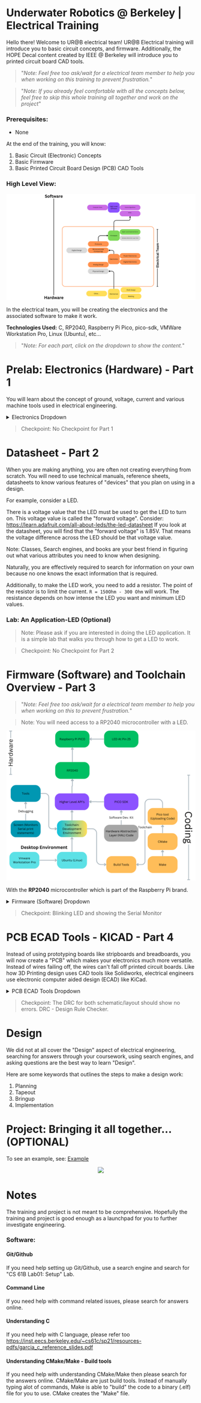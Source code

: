 # Underwater Robotics @ Berkeley | Electrical Training

Hello there! Welcome to UR@B electrical team! UR@B Electrical training will introduce you to basic circuit concepts, and firmware. Additionally, the HOPE Decal content created by IEEE @ Berkeley will introduce you to printed circuit board CAD tools. 

> "*Note: Feel free too ask/wait for a electrical team member to help you when working on this training to prevent frustration.*"

> "*Note: If you already feel comfortable with all the concepts below, feel free to skip this whole training all together and work on the project*"

### Prerequisites:
- None

At the end of the training, you will know: 

1. Basic Circuit (Electronic) Concepts
2. Basic Firmware
3. Basic Printed Circuit Board Design (PCB) CAD Tools 

### High Level View:
<p align="center">
    <img src="./imgs//urclub_highlevel_overview.png"/>
</p>
In the electrical team, you will be creating the electronics and the associated software to make it work. 

<br>

**Technologies Used:** C, RP2040, Raspberry Pi Pico, pico-sdk, VMWare Workstation Pro, Linux (Ubuntu), etc...

> "*Note: For each part, click on the dropdown to show the content.*"


# Prelab: Electronics (Hardware) - Part 1

You will learn about the concept of ground, voltage, current and various machine tools used in electrical engineering. 

<details>
<summary>Electronics Dropdown</summary>

## Current
Current is the rate at which electrons (particles) flow. Remember that particles are physical in nature. 

## Voltage 
Particles will stay still unless there is enough pressure to get them moving. Voltage is the difference in electric potential energy between two points. 
It is the **"Push"** that gives pressure to push electrons (particles) through a circuit. 

## Reference Voltage (Ground) 
<p align="center">
    <img height="200px" src="./imgs/reference_mountain.png"/>
</p>
Reference voltage commonly referred to as **ground** is a value that can be used with respect to everything else. 
One example is that "Earth ground" can be used as the reference voltage but most times the reference voltage is relative to the application. 

</br>

**"Common" ground** is the reference voltage that is shared across
the whole application. 

> **V_GND = 0 V**

Most times, zero volts are used as the reference voltage to make calculations easier.  

Note that the reference voltage may not necessarily be 0 volts, It can be any value as long as the circuit designer is consistent. 

## Resistance
Resistance is the opposition to the flow of current. Everything has resistance including wires itself. 

## Ohm Law
<p align="center">
    <img height="200px" src="./imgs//Ohms-law.jpg"/>
</p>
Image Credits: Build-electronics-circuit / Oyvind Nydal Dahl

</br>

Bringing it all together with Ohm's Law.  

> Voltage = Current * Resistance
 
> Current = Voltage / Resistance

> Resistance = Voltage / Current 

## Hardware Equipment
> Note: Please ask if you are interested in getting hands on experience with these machines.

### Power Supply Unit
Power supply unit provide a voltage source. 

### Multimeter
Measures Voltage, Current, and Resistance.

### Oscilloscope
Mainly used for tracking "signals". Signals are just voltage values. Oscilloscope is a multimeter but is able to provide a graph of the signal over time. 

</details>

> Checkpoint: No Checkpoint for Part 1

# Datasheet - Part 2 
When you are making anything, you are often not creating everything from scratch. You will need to use technical manuals, reference sheets, datasheets to know various features of "devices" that you plan on using in a design.

For example, consider a LED. 

There is a voltage value that the LED must be used to get the LED to turn on. This voltage value is called the "forward voltage". 
Consider: https://learn.adafruit.com/all-about-leds/the-led-datasheet
If you look at the datasheet, you will find that the "forward voltage" is 1.85V. That means the voltage difference across the LED should be that voltage value.

Note: Classes, Search engines, and books are your best friend in figuring out what various attributes you need to know when designing. 

Naturally, you are effectively required to search for information on your own because no one knows the exact information that is required.

Additionally, to make the LED work, you need to add a resistor. The point of the resistor is to limit the current. `R = 150Ohm - 300 Ohm` will work. The resistance depends on how intense the LED you want and minimum LED values.

### Lab: An Application-LED (Optional)
> Note: Please ask if you are interested in doing the LED application. It is a simple lab that walks you through how to get a LED to work.

> Checkpoint: No Checkpoint for Part 2

# Firmware (Software) and Toolchain Overview - Part 3
> "*Note: Feel free too ask/wait for a electrical team member to help you when working on this to prevent frustration.*"

> Note: You will need access to a RP2040 microcontroller with a LED.

<p align="center">
    <img src="./imgs/toolchain_overview.png"/>
</p>

With the **RP2040** microcontroller which is part of the Raspberry Pi brand. 

<details>
<summary>Firmware (Software) Dropdown</summary>

## Development Environment Setup
Setting up Ubuntu with VMWare Workstation Virtual Desktop 

1.  Download VMWare Workstation Pro from broadcom.com
2.  Download Ubuntu24.04 LTS ISO
3.  Add the Ubuntu to VMWare
4. Command Line: 
    In the Ubuntu Create 2 folders somewhere:
    - “development”, “program_files”
        - Do this by opening command line and going to the root directory. ~/
        - run `“mkdir development”`
            - It will be used to do any development
        - run `“mkdir program_files”`
            - Stores program files that you will see below such as picotool and pico-sdk
6. There are two ways to install programs. Using a package manager or downloading the program directly and then installing.
  - Note: Normally in other OS, you can double click files and a installer pops up, but in linux, you need to use `"sudo apt install ./<filename>.deb` 
  - Recommendation: Use one Package Manager. Ubuntu has “Snap” and “APT” . I recommend using “APT” and staying consistent.
7. Some Notes: Adding Environment Variables
    - Used when Building and compiling projects so programs know where files are
        - vim ~/.basrhc
        - Add by using EXPORT VAR_NAME=”/path”
8. Download VSCode by Googling “VScode Ubuntu” and downloading the .deb file
    - Open a terminal and goto the “Downloads folder” then run `“sudo apt install ./<filename>.deb”`
    - You can now run `“code .”` in directories in the terminal to open VSCode for a directory.
    - Other method of installing: `sudo snap install code --classic`
    - In terminal, run: `code --install-extension ms-vscode.cmake-tools`
    - In terminal, run: `code --install-extension ms-vscode.cpptools`
9. Download “Github CLI”. “gh” in the APT package manager
    - run `“gh auth login”` and login to github.
10. Packages Needed: sudo apt install gh git curl screen

Some Command Line Commands: https://www.git-tower.com/blog/command-line-cheat-sheet/

## Setting up Raspberry Pi Development:**
> Source/Reference: Many of the instructions and command was adapted from [lf-lang.org ](https://www.lf-lang.org/embedded-lab/GettingStarted.html)

1. Packages Needed: `sudo apt install gh git curl screen`

### Installing PICO-SDK
1. In the program_files directory, clone https://github.com/raspberrypi/pico-sdk. `gh repo clone raspberrypi/pico-sdk` command. 
2. Packages Needed: `sudo apt install cmake gcc-arm-none-eabi libnewlib-arm-none-eabi libstdc++-arm-none-eabi-newlib`
3. `cd` to the program_files/pico-sdk and run `git submodule update --init`
4. Set the PICO_SDK_PATH
   1. 
      1. run `export PICO_SDK_PATH=`pwd`
      2. run `echo "export PICO_SDK_PATH=$PICO_SDK_PATH" >> ~/.profile`
   2. Alternative Method: 
      1. In terminal: `vim ~/.basrhc`
      2. Use `pwd` to figure out what the absolute path to the pico-sdk
      3. Add `EXPORT PICO_SDK_PATH=”/home/<ubuntuname>/program_files/pico-sdk"` to the end of the file.
   
### Installing PICO-TOOL
1. Follow: [Reference](https://www.lf-lang.org/embedded-lab/Non-Nix.html#install-picotool)
1. In the program_files directory, clone https://github.com/raspberrypi/picotool. `gh repo clone raspberrypi/picotool` command. 
2. Packages Needed: `sudo apt install build-essential pkg-config libusb-1.0-0-dev cmake`
3. Make sure you have run `"git submodule update --init"` in the PICO-SDK.
4. Go through the process of running the commands in program_files

### RP Other
1.  To allow RP2040 via USB without superuser priviledges 
> `curl -s https://raw.githubusercontent.com/raspberrypi/picotool/master/udev/99-picotool.rules | sudo tee -a /etc/udev/rules.d/99-picotool.rules >/dev/null`. See: [more info.](https://www.lf-lang.org/embedded-lab/Prerequisites.html#using-picotool-on-linuxwsl)


## Creating your first RP2040 Project
1. Goto the `development` directory. If you are in `/program_files`, then run `cd ../development` 
2. Fork and Clone the training repo that belongs to you. `gh repo clone <github_username>/electrical_training`
   1. Goto `https://github.com/berkeleyauv/electrical_training` and find the "fork" button which is close to the `green <> Code` button. 
   2. Clone the training repo. The repo shouldn't belong to `berkeleyauv`
3. Login and authenticate yourself by doing `gh auth login` 
4. Alternatively: Instead of forking, Create your own branch `first/lastname` and run `git checkout first/lastname` 
   1. Permissions issues may be created due too `berkeleyauv/electrical-training`
5.  Note: When you want to `"save"`, run `git add .` then `git commit -m "whatever message you want"` and run `git push origin <your own branch or just main>`
    1. If you have forked, then push to "main"
    2. If you have created a branch, then push to the "branch"
    3. Check what remote options you have by running `git remote -v` . It may not be "origin"
       1. If you don't have origin, run `git remote add origin https://github.com/linktorepo`
6. All the setup has been done. Now, create a new folder and label it `rp2040_blink`. `cd` to the electrical-training repo and run `mkdir rp2040_blink`
7. If you haven't already. open vscode to the directory by running `code .`
8. `cd` into `rp2040_blink` in terminal. 
9. create a `pico_sdk_import.cmake` file
   1.  Goto `<PICO_SDK_PATH>/external/pico_sdk_import.cmake` file using another terminal or vscode. 
   2.  Copy and paste the file contents to `pico_sdk_import.cmake` that you have just created
   ```
        This is a copy of <PICO_SDK_PATH>/external/pico_sdk_import.cmake
        ...Get a copy from the file above.
    ```

10. Create `blink.c` file. 
    ```#include "stdio.h"

        #include "pico/stdlib.h"

        #define GPIO_ON 1

        #define GPIO_OFF 0

        #define LED_PIN 25

        int main() {
            //Intiailize stdio
            stdio_init_all();

            gpio_init(LED_PIN);
            gpio_set_dir(LED_PIN, GPIO_OUT);

            while(true) {
                printf("Blinking On!\n");
                gpio_put(LED_PIN, GPIO_ON);
                sleep_ms(2000);
                printf("Blinking Off!\n");
                gpio_put(LED_PIN, GPIO_OFF);
                sleep_ms(2000);
            }

        } ```
11. Create `CMakeLists.txt`
    ```
        #Source: https://www.youtube.com/watch?v=JhajoAyP8e4
        cmake_minimum_required(VERSION 3.12)

        # PULL in PICO SDK 
        include(pico_sdk_import.cmake)

        project(blink C CXX ASM)
        set(CMAKE_C_STANDARD 11)
        set(CMAKE_CXX_STANDARD 17)

        set(PICO_EXAMPLES_PATH ${PROJECT_SOURCE_DIR})

        #Using picotool
        set(picotool_DIR $MY_INSTALL_DIR/picotool)

        #Initializing the SDK
        pico_sdk_init()

        add_executable(blink blink.c)

        # Pull in our pico_stdlib which pulls in common libraries
        target_link_libraries(blink pico_stdlib)

        # Create map/bin/hex file etc.
        pico_enable_stdio_usb(blink 1)
        pico_enable_stdio_uart(blink 0)

        pico_add_extra_outputs(blink)
    ```

12. Create a `build` directory. run `mkdir build`
13. cd into `build`
14. run `cmake ..`
15. run `make`
16. You will now see "blink.elf" in the folder. 
17. Connecting USB to the RP2040 MCU 
    1. Put the Raspberry Pi PICO into BootMode
       1.  Disconnect the USB
       2. Hold the Button and put the USB back in while simultaneously holding the button.
       3. If you are using VMWare Workstation, make sure that the RP2040 is connected to the virtual machine instead of your host computer.
       4. If it isn’t, right click the virtual machine at the side panel and goto “Removeable” Devices. then select RP2 Boot and Connect
<p align="center">
    <img height="200px" src="./imgs//rp2040_usb_boot.png"/>
</p>

18. Run `picotool load -x blink.elf`

19. Congratulations! The LED should be blinking.

For more examples, see: https://github.com/raspberrypi/pico-examples.git

## Debugging: Monitor (Optional)

### Serial Monitor Debugging
1. At this point, you have the necessary toolchain to make any rp2040 project work.
2. To debug, often times you want to see print statements to know what your project is doing.
3. Follow: https://www.lf-lang.org/embedded-lab/Tools.html#finding-the-device-on-linux
4. Install "Screen"
5. Use `ls /dev/ttyACM*` to find the `PORT` that has the serial monitor.
6. Ensure these attributes exist in the corresponding files
    ```
    blink.c:main(..)
    //Add to the start of the main
    stdio_init_all(); 

    CMAKELists.c: 
    pico_enable_stdio_usb(blink 1)
    pico_enable_stdio_uart(blink 0)
    ```
7. Run `sudo screen <device> 115200`


### SWD Debugging
N/A

### JTAG Debugging
N/A

</details>

> Checkpoint: Blinking LED and showing the Serial Monitor

# PCB ECAD Tools - KICAD - Part 4

Instead of using prototyping boards like stripboards and breadboards, you will now create a "PCB" which makes your electronics much more versatile. Instead of wires failing off, the wires can't fall off printed circuit boards. Like how 3D Printing design uses CAD tools like Solidworks, electrical engineers use electronic computer aided design (ECAD) like KiCad. 

<details>
<summary>PCB ECAD Tools Dropdown</summary>

To get used to the KiCad ECAD software, please follow the HOPE course. 
#### Hands on PCB Engineering (HOPE) | IEEE @ Berkeley
IEEE @ Berkeley has created a awesome decal (course) on printed circuit board design. All content and credits goes to staff at the Hope Decal

See HOPE Decal- https://ieee.berkeley.edu/hope/
If the link does not work, please search for: IEEE Berkeley HOPE Decal
<br>

**For underwater robotics, Please do the following content and associated labs:**
1. Install Kicad
2. Light Sensor Schematic
3. Light Sensor Components
4. Light Sensor Layout
5. USB Charger Components (Optional)
6. USB Charger Schematic (Optional)
7. USB Charger Layout (Optional)
<p align="center">
    <img src="./imgs/hope_decal_schedule.png"/>
</p>

</details>

> Checkpoint: The DRC for both schematic/layout should show no errors. DRC - Design Rule Checker.

# Design
We did not at all cover the "Design" aspect of electrical engineering, searching for answers through your coursework, using search engines, and asking questions are the best way to learn "Design". 

Here are some keywords that outlines the steps to make a design work:
1. Planning
2. Tapeout
3. Bringup
4. Implementation

# Project: Bringing it all together... (OPTIONAL)
To see an example, see: [Example](./example_design/README.md)
<p align="center">
    <img src="./imgs/example_design/block.png"/>
</p>

# Notes
The training and project is not meant to be comprehensive. Hopefully the training and project is good enough as a launchpad for you to further investigate engineering.

### Software:

#### Git/Github
If you need help setting up Git/Github, use a search engine and search for "CS 61B Lab01: Setup" Lab. 

#### Command Line
If you need help with command related issues, please search for answers online. 

#### Understanding C 
If you need help with C language, please refer too https://inst.eecs.berkeley.edu/~cs61c/sp21/resources-pdfs/garcia_c_reference_slides.pdf 

#### Understanding CMake/Make - Build tools
If you need help with understanding CMake/Make then please search for the answers online. CMake/Make are just build tools. Instead of manually typing alot of commands, Make is able to "build" the code to a binary (.elf) file for you to use. CMake creates the "Make" file. 
